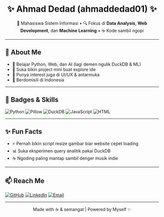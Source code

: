 <h1 align="center">✨ Ahmad Dedad (ahmaddedad01) ✨</h1>

<p align="center">
  🌱 Mahasiswa Sistem Informasi • 🔍 Fokus di <b>Data Analysis</b>, <b>Web Development</b>, dan <b>Machine Learning</b> • ☕ Kode sambil ngopi
</p>

---

## 🚀 About Me
- 🧠 Belajar Python, Web, dan AI (lagi demen ngulik DuckDB & ML)
- 🧩 Suka bikin project mini buat explore ide
- 🎨 Punya interest juga di UI/UX & antarmuka
- 🏡 Berdomisili di Indonesia

---

## 🏅 Badges & Skills
![Python](https://img.shields.io/badge/Python-3776AB?style=for-the-badge&logo=python&logoColor=white)
![Pillow](https://img.shields.io/badge/Pillow-%23C0A0C0?style=for-the-badge)
![DuckDB](https://img.shields.io/badge/DuckDB-ffc107?style=for-the-badge)
![JavaScript](https://img.shields.io/badge/JavaScript-F7DF1E?style=for-the-badge&logo=javascript&logoColor=black)
![HTML](https://img.shields.io/badge/HTML5-E34F26?style=for-the-badge&logo=html5&logoColor=white)

---

## ✨ Fun Facts
- ⚡ Pernah bikin script resize gambar biar website cepet loading
- 📊 Suka eksperimen query analitik pakai DuckDB
- ☕ Ngoding paling mantap sambil denger musik indie

---

## 📫 Reach Me
[![GitHub](https://img.shields.io/badge/GitHub-%2312100E?style=for-the-badge&logo=github&logoColor=white)](https://github.com/ahmaddedad01)
[![LinkedIn](https://img.shields.io/badge/LinkedIn-%230077B5?style=for-the-badge&logo=linkedin&logoColor=white)](https://linkedin.com/in/yourusername) <!-- Ganti yourusername -->
[![Email](https://img.shields.io/badge/Email-%23D14836?style=for-the-badge&logo=gmail&logoColor=white)](mailto:youremail@example.com) <!-- Ganti youremail -->

---

<p align="center">
  Made with ☕ & semangat | Powered by Myself ✨
</p>

